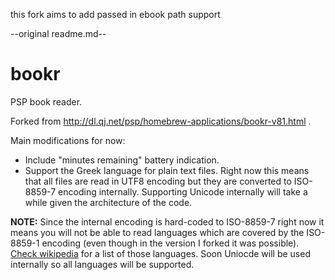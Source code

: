 this fork aims to add passed in ebook path support

--original readme.md--
# bookr
PSP book reader.

Forked from http://dl.qj.net/psp/homebrew-applications/bookr-v81.html .

Main modifications for now:
* Include "minutes remaining" battery indication.
* Support the Greek language for plain text files. Right now this means that all files are read in UTF8 encoding but they are converted to ISO-8859-7 encoding internally. Supporting Unicode internally will take a while given the architecture of the code.

__NOTE:__ Since the internal encoding is hard-coded to ISO-8859-7 right now it means you will not be able to read languages which are covered by the ISO-8859-1 encoding (even though in the version I forked it was possible). [Check wikipedia](https://en.wikipedia.org/wiki/ISO/IEC_8859-1#Coverage) for a list of those languages. Soon Uniocde will be used internally so all languages will be supported.
